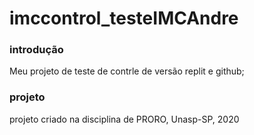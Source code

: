 # imccontrol_testeIMCAndre

### introdução

Meu projeto de teste de contrle de versão replit e github;

### projeto

projeto criado na disciplina de PRORO, Unasp-SP, 2020